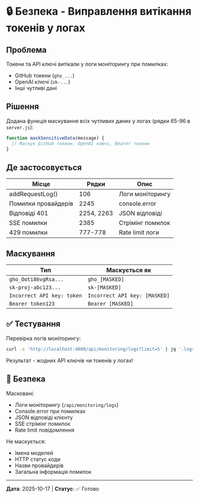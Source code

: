 # 🔒 Безпека - Виправлення витікання токенів у логах

## Проблема

Токени та API ключі витікали у логи моніторингу при помилках:

- GitHub токени (`gho_...`)
- OpenAI ключі (`sk-...`)
- Інші чутливі дані

## Рішення

Додана функція маскування всіх чутливих даних у логах (рядки 65-96 в `server.js`):

```javascript
function maskSensitiveData(message) {
  // Маскує GitHub токени, OpenAI ключі, Bearer токени
}
```

## Де застосовується

| Місце | Рядки | Опис |
|-------|-------|------|
| addRequestLog() | 106 | Логи моніторингу |
| Помилки провайдерів | 2245 | console.error |
| Відповіді 401 | 2254, 2263 | JSON відповіді |
| SSE помилки | 2385 | Стрімінг помилок |
| 429 помилки | 777-778 | Rate limit логи |

## Маскування

| Тип | Маскується як |
|-----|---------------|
| `gho_Ooti86vgRsa...` | `gho_[MASKED]` |
| `sk-proj-abc123...` | `sk-[MASKED]` |
| `Incorrect API key: token` | `Incorrect API key: [MASKED]` |
| `Bearer token123` | `Bearer [MASKED]` |

## ✅ Тестування

Перевірка логів моніторингу:

```bash
curl -s 'http://localhost:4000/api/monitoring/logs?limit=5' | jq '.logs[]'
```

Результат - жодних API ключів чи токенів у логах!

## 🔐 Безпека

Масковані:

- Логи моніторингу (`/api/monitoring/logs`)
- Console.error при помилках
- JSON відповіді клієнту
- SSE стрімінг помилок
- Rate limit повідомлення

Не маскується:

- Імена моделей
- HTTP статус коди
- Назви провайдерів
- Загальна інформація помилок

---

**Дата**: 2025-10-17 | **Статус**: ✅ Готово

